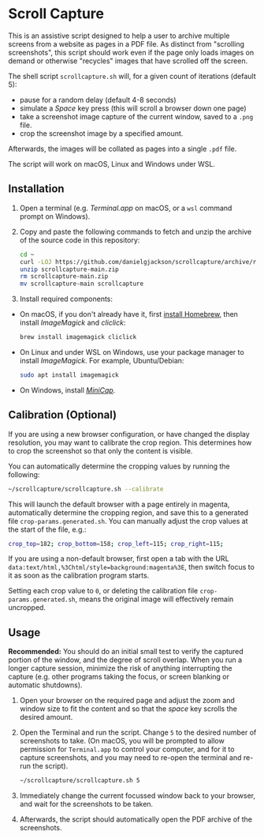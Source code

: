 # Scroll Capture

This is an assistive script designed to help a user to archive multiple screens from a website as pages in a PDF file.  As distinct from "scrolling screenshots", this script should work even if the page only loads images on demand or otherwise "recycles" images that have scrolled off the screen.

The shell script `scrollcapture.sh` will, for a given count of iterations (default 5):

* pause for a random delay (default 4-8 seconds)
* simulate a *Space* key press (this will scroll a browser down one page)
* take a screenshot image capture of the current window, saved to a `.png` file.
* crop the screenshot image by a specified amount.

Afterwards, the images will be collated as pages into a single `.pdf` file.

The script will work on macOS, Linux and Windows under WSL.


## Installation

1. Open a terminal (e.g. *Terminal.app* on macOS, or a `wsl` command prompt on Windows).

2. Copy and paste the following commands to fetch and unzip the archive of the source code in this repository:

    ```bash
    cd ~
    curl -LOJ https://github.com/danielgjackson/scrollcapture/archive/refs/heads/main.zip
    unzip scrollcapture-main.zip
    rm scrollcapture-main.zip
    mv scrollcapture-main scrollcapture
    ```

3. Install required components:

  * On macOS, if you don't already have it, first [install Homebrew](https://brew.sh/), then install *ImageMagick* and *cliclick*:

     ```bash
     brew install imagemagick cliclick
     ```

  * On Linux and under WSL on Windows, use your package manager to install *ImageMagick*.  For example, Ubuntu/Debian:

    ```bash
    sudo apt install imagemagick
    ```

  * On Windows, install [*MiniCap*](https://www.donationcoder.com/software/mouser/popular-apps/minicap).


## Calibration (Optional)

If you are using a new browser configuration, or have changed the display resolution, you may want to calibrate the crop region.  This determines how to crop the screenshot so that only the content is visible.  

You can automatically determine the cropping values by running the following:

```bash
~/scrollcapture/scrollcapture.sh --calibrate
```

This will launch the default browser with a page entirely in magenta, automatically determine the cropping region, and save this to a generated file `crop-params.generated.sh`.  You can manually adjust the crop values at the start of the file, e.g.:

```bash
crop_top=182; crop_bottom=158; crop_left=115; crop_right=115;
```

If you are using a non-default browser, first open a tab with the URL `data:text/html,%3Chtml/style=background:magenta%3E`, then switch focus to it as soon as the calibration program starts.

Setting each crop value to `0`, or deleting the calibration file `crop-params.generated.sh`, means the original image will effectively remain uncropped.


## Usage

**Recommended:** You should do an initial small test to verify the captured portion of the window, and the degree of scroll overlap.  When you run a longer capture session, minimize the risk of anything interrupting the capture (e.g. other programs taking the focus, or screen blanking or automatic shutdowns).  

1. Open your browser on the required page and adjust the zoom and window size to fit the content and so that the *space* key scrolls the desired amount.

2. Open the Terminal and run the script.  Change `5` to the desired number of screenshots to take.  (On macOS, you will be prompted to allow permission for `Terminal.app` to control your computer, and for it to capture screenshots, and you may need to re-open the terminal and re-run the script).

    ```bash
    ~/scrollcapture/scrollcapture.sh 5
    ```

3. Immediately change the current focussed window back to your browser, and wait for the screenshots to be taken.

4. Afterwards, the script should automatically open the PDF archive of the screenshots.
